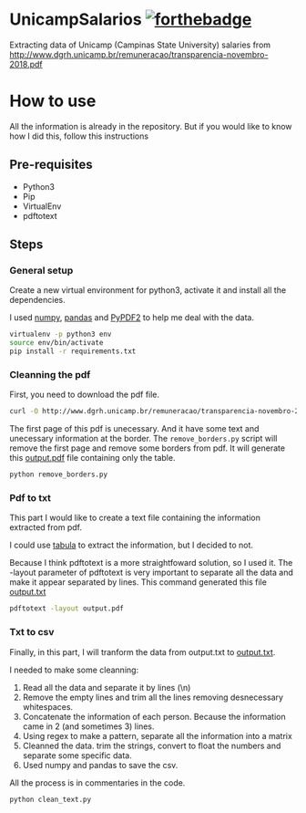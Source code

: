 # UnicampSalarios  [![forthebadge](https://forthebadge.com/images/badges/thats-how-they-get-you.svg)](https://forthebadge.com)
Extracting data of Unicamp (Campinas State University) salaries from http://www.dgrh.unicamp.br/remuneracao/transparencia-novembro-2018.pdf

# How to use
All the information is already in the repository.
But if you would like to know how I did this, follow this instructions

## Pre-requisites
- Python3
- Pip
- VirtualEnv
- pdftotext

## Steps

### General setup
Create a new virtual environment for python3, activate it and install all the dependencies.

I used [numpy](http://www.numpy.org/), [pandas](https://pandas.pydata.org/) and [PyPDF2](https://pythonhosted.org/PyPDF2/) to help me deal with the data.

```bash
virtualenv -p python3 env
source env/bin/activate
pip install -r requirements.txt
```

### Cleanning the pdf

First, you need to download the pdf file.

```bash
curl -O http://www.dgrh.unicamp.br/remuneracao/transparencia-novembro-2018.pdf
```
The first page of this pdf is unecessary. And it have some text and unecessary information at the border. The `remove_borders.py` script will remove the first page and remove some borders from pdf. It will generate this [output.pdf](https://github.com/AllanNozomu/UnicampSalarios/blob/master/output.pdf) file containing only the table.

```bash
python remove_borders.py
```

### Pdf to txt
This part I would like to create a text file containing the information extracted from pdf.

I could use [tabula](https://tabula.technology/) to extract the information, but I decided to not. 

Because I think pdftotext is a more straightfoward solution, so I used it. The -layout parameter of pdftotext is very important to separate all the data and make it appear separated by lines. This command generated this file [output.txt](https://raw.githubusercontent.com/AllanNozomu/UnicampSalarios/master/output.txt)

```bash
pdftotext -layout output.pdf
```

### Txt to csv
Finally, in this part, I will tranform the data from output.txt to [output.txt](https://raw.githubusercontent.com/AllanNozomu/UnicampSalarios/master/output.csv).

I needed to make some cleanning:
1. Read all the data and separate it by lines (\n)
1. Remove the empty lines and trim all the lines removing desnecessary whitespaces.
1. Concatenate the information of each person. Because the information came in 2 (and sometimes 3) lines.
1. Using regex to make a pattern, separate all the information into a matrix
1. Cleanned the data. trim the strings, convert to float the numbers and separate some specific data.
1. Used numpy and pandas to save the csv.

All the process is in commentaries in the code.
```bash
python clean_text.py
```
